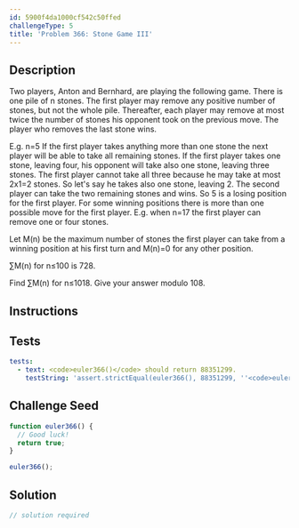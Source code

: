 ```yaml
---
id: 5900f4da1000cf542c50ffed
challengeType: 5
title: 'Problem 366: Stone Game III'
---
```


## Description
<section id='description'>
Two players, Anton and Bernhard, are playing the following game.
There is one pile of n stones.
The first player may remove any positive number of stones, but not the whole pile.
Thereafter, each player may remove at most twice the number of stones his opponent took on the previous move.
The player who removes the last stone wins.


E.g. n=5
If the first player takes anything more than one stone the next player will be able to take all remaining stones.
If the first player takes one stone, leaving four, his opponent will take also one stone, leaving three stones.
The first player cannot take all three because he may take at most 2x1=2 stones. So let's say he takes also one stone, leaving 2. The second player can take the two remaining stones and wins.
So 5 is a losing position for the first player.
For some winning positions there is more than one possible move for the first player.
E.g. when n=17 the first player can remove one or four stones.


Let M(n) be the maximum number of stones the first player can take from a winning position at his first turn and M(n)=0 for any other position.


∑M(n) for n≤100 is 728.


Find  ∑M(n) for n≤1018.
Give your answer modulo 108.
</section>

## Instructions
<section id='instructions'>

</section>

## Tests
<section id='tests'>

```yml
tests:
  - text: <code>euler366()</code> should return 88351299.
    testString: 'assert.strictEqual(euler366(), 88351299, ''<code>euler366()</code> should return 88351299.'');'

```

</section>

## Challenge Seed
<section id='challengeSeed'>

<div id='js-seed'>

```js
function euler366() {
  // Good luck!
  return true;
}

euler366();
```

</div>



</section>

## Solution
<section id='solution'>

```js
// solution required
```
</section>

